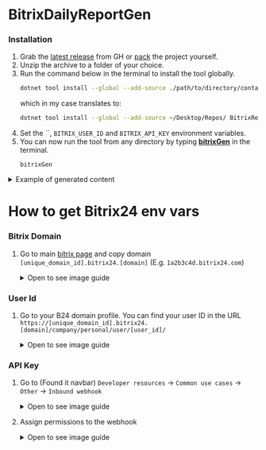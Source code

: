 # BitrixDailyReportGen

### Installation
1. Grab the [latest release](https://github.com/Kiruyuto/BitrixDailyReportGen/releases/latest) from GH or [pack](https://github.com/Kiruyuto/BitrixDailyReportGen/blob/master/.github/workflows/release.yml#L57) the project yourself.
2. Unzip the archive to a folder of your choice.
3. Run the command below in the terminal to install the tool globally.
    ```bash 
    dotnet tool install --global --add-source ./path/to/directory/containing/.nupkg/ BitrixReportGen
    ```
   which in my case translates to:
    ```bash 
    dotnet tool install --global --add-source ~/Desktop/Repos/ BitrixReportGen
   ```
4. Set the ``, `BITRIX_USER_ID` and `BITRIX_API_KEY` environment variables.
5. You can now run the tool from any directory by typing [**bitrixGen**](https://github.com/Kiruyuto/BitrixDailyReportGen/blob/master/BitrixReportGen/BitrixReportGen.csproj#L10) in the terminal.
    ```
    bitrixGen
    ```
   
<details>
<summary>Example of generated content</summary>

```text
# Daily report for 26.10.2024, created at 13:51:48 #

### [Project #1] => 0h 1m 1s ###
- ExampleTask_1 => 0h 1m 0s
- ExampleTask_2 => 0h 0m 1s

Total time spent today across all projects: [0h 1m 1s]


```

</details>


# How to get Bitrix24 env vars
### Bitrix Domain
1. Go to main [bitrix page](https://www.bitrix24.net/passport/view/) and copy domain  
  `[unique_domain_id].bitrix24.[domain]` (E.g. `1a2b3c4d.bitrix24.com`)
    <details>
      <summary>Open to see image guide</summary>
    
      ![img_2.png](img_2.png)
      
    </details>


### User Id
1. Go to your B24 domain profile. You can find your user ID in the URL
  `https://[unique_domain_id].bitrix24.[domain]/company/personal/user/[user_id]/`
    <details>
      <summary>Open to see image guide</summary>
    
      ![img.png](./.github/readme_imgs/userId.png)
      
      > [!WARNING]  
      > You must provide your own user ID. Using someone else's ID will result in unauthorized API calls.
    
    </details>

### API Key
1. Go to (Found it navbar) `Developer resources` -> `Common use cases` -> `Other` ->  `Inbound webhook`
    <details>
      <summary>Open to see image guide</summary>
    
      ![img_1.png](img_1.png)
      ![img_3.png](img_3.png)
      ![img_4.png](img_4.png)
    
    </details>

2. Assign permissions to the webhook
    <details>
      <summary>Open to see image guide</summary>
    
      ![img_5.png](img_5.png)

   > [!WARNING]  
   > According to API specs, you should only need permissions as shown in the image above.  
   > However, there seems to be a bug where you need more permissions to get the webhook to work.  
   > I wasn't able to determine which permissions are necessary, so I assigned all of them.  
   > ¯\\\_(ツ)\_/¯  
   > ![img_6.png](img_6.png)
    
    </details>
   